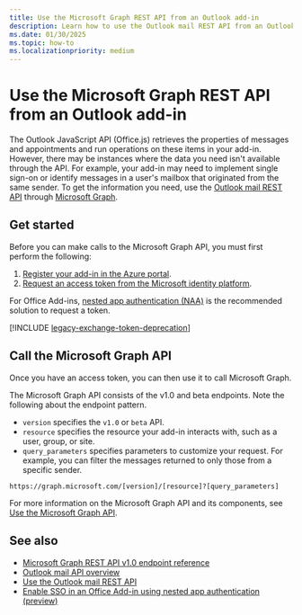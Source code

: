 ```yaml
---
title: Use the Microsoft Graph REST API from an Outlook add-in
description: Learn how to use the Outlook mail REST API from an Outlook add-in with Microsoft Graph.
ms.date: 01/30/2025
ms.topic: how-to
ms.localizationpriority: medium
---
```


# Use the Microsoft Graph REST API from an Outlook add-in

The Outlook JavaScript API (Office.js) retrieves the properties of messages and appointments and run operations on these items in your add-in. However, there may be instances where the data you need isn't available through the API. For example, your add-in may need to implement single sign-on or identify messages in a user's mailbox that originated from the same sender. To get the information you need, use the [Outlook mail REST API](/graph/api/resources/mail-api-overview) through [Microsoft Graph](/graph/overview).

## Get started

Before you can make calls to the Microsoft Graph API, you must first perform the following:

1. [Register your add-in in the Azure portal](/graph/auth-register-app-v2).
1. [Request an access token from the Microsoft identity platform](/graph/auth-v2-user).

For Office Add-ins, [nested app authentication (NAA)](../develop/enable-nested-app-authentication-in-your-add-in.md) is the recommended solution to request a token.

[!INCLUDE [legacy-exchange-token-deprecation](../includes/legacy-exchange-token-deprecation.md)]

## Call the Microsoft Graph API

Once you have an access token, you can then use it to call Microsoft Graph.

The Microsoft Graph API consists of the v1.0 and beta endpoints. Note the following about the endpoint pattern.

- `version` specifies the `v1.0` or `beta` API.
- `resource` specifies the resource your add-in interacts with, such as a user, group, or site.
- `query_parameters` specifies parameters to customize your request. For example, you can filter the messages returned to only those from a specific sender.

```http
https://graph.microsoft.com/[version]/[resource]?[query_parameters]
```

For more information on the Microsoft Graph API and its components, see [Use the Microsoft Graph API](/graph/use-the-api).

## See also

- [Microsoft Graph REST API v1.0 endpoint reference](/graph/api/overview)
- [Outlook mail API overview](/graph/outlook-mail-concept-overview)
- [Use the Outlook mail REST API](/graph/api/resources/mail-api-overview)
- [Enable SSO in an Office Add-in using nested app authentication (preview)](../develop/enable-nested-app-authentication-in-your-add-in.md)
